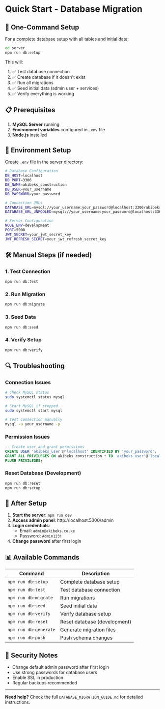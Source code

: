 # Quick Start - Database Migration

## 🚀 One-Command Setup

For a complete database setup with all tables and initial data:

```bash
cd server
npm run db:setup
```

This will:
1. ✅ Test database connection
2. ✅ Create database if it doesn't exist
3. ✅ Run all migrations
4. ✅ Seed initial data (admin user + services)
5. ✅ Verify everything is working

## 📋 Prerequisites

1. **MySQL Server** running
2. **Environment variables** configured in `.env` file
3. **Node.js** installed

## 🔧 Environment Setup

Create `.env` file in the server directory:

```bash
# Database Configuration
DB_HOST=localhost
DB_PORT=3306
DB_NAME=akibeks_construction
DB_USER=your_username
DB_PASSWORD=your_password

# Connection URLs
DATABASE_URL=mysql://your_username:your_password@localhost:3306/akibeks_construction
DATABASE_URL_UNPOOLED=mysql://your_username:your_password@localhost:3306/akibeks_construction

# Server Configuration
NODE_ENV=development
PORT=5000
JWT_SECRET=your_jwt_secret_key
JWT_REFRESH_SECRET=your_jwt_refresh_secret_key
```

## 🛠️ Manual Steps (if needed)

### 1. Test Connection
```bash
npm run db:test
```

### 2. Run Migration
```bash
npm run db:migrate
```

### 3. Seed Data
```bash
npm run db:seed
```

### 4. Verify Setup
```bash
npm run db:verify
```

## 🔍 Troubleshooting

### Connection Issues
```bash
# Check MySQL status
sudo systemctl status mysql

# Start MySQL if stopped
sudo systemctl start mysql

# Test connection manually
mysql -u your_username -p
```

### Permission Issues
```sql
-- Create user and grant permissions
CREATE USER 'akibeks_user'@'localhost' IDENTIFIED BY 'your_password';
GRANT ALL PRIVILEGES ON akibeks_construction.* TO 'akibeks_user'@'localhost';
FLUSH PRIVILEGES;
```

### Reset Database (Development)
```bash
npm run db:reset
npm run db:setup
```

## 🎯 After Setup

1. **Start the server**: `npm run dev`
2. **Access admin panel**: http://localhost:5000/admin
3. **Login credentials**:
   - Email: `admin@akibeks.co.ke`
   - Password: `Admin123!`
4. **Change password** after first login

## 📊 Available Commands

| Command | Description |
|---------|-------------|
| `npm run db:setup` | Complete database setup |
| `npm run db:test` | Test database connection |
| `npm run db:migrate` | Run migrations |
| `npm run db:seed` | Seed initial data |
| `npm run db:verify` | Verify database setup |
| `npm run db:reset` | Reset database (development) |
| `npm run db:generate` | Generate migration files |
| `npm run db:push` | Push schema changes |

## 🔐 Security Notes

- Change default admin password after first login
- Use strong passwords for database users
- Enable SSL in production
- Regular backups recommended

---

**Need help?** Check the full `DATABASE_MIGRATION_GUIDE.md` for detailed instructions.